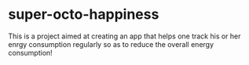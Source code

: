 # super-octo-happiness
This is a project aimed at creating an app that helps one track his or her enrgy consumption regularly so as to reduce the overall energy consumption!
